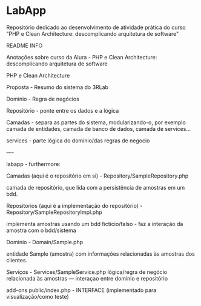 # LabApp
Repositório dedicado ao desenvolvimento de atividade prática do curso "PHP e Clean Architecture: descomplicando arquitetura de software" 

README INFO

Anotações sobre curso da Alura - PHP e Clean Architecture: descomplicando arquitetura de software

PHP e Clean Architecture

Proposta - Resumo do sistema do 3RLab

Dominio - Regra de negócios

Repositório - ponte entre os dados e a lógica

Camadas - separa as partes do sistema, modularizando-o, por exemplo camada de entidades, camada de banco de dados, camada de services…

services - parte lógica do dominio/das regras de negocio

—-

labapp - furthermore:

Camadas (aqui é o repositório em si) - Repository/SampleRepository.php

camada de repositório, que lida com a persistência de amostras em um bdd.

Repositorios (aqui é a implementação do repositório) - Repository/SampleRepositoryImpl.php

implementa amostras usando um bdd fictício/falso - faz a interação da amostra com o bdd/sistema

Dominio - Domain/Sample.php 

entidade Sample (amostra) com informações relacionadas às amostras dos clientes.

Serviços - Services/SampleService.php
lógica/regra de negócio relacionada às amostras — interaçao entre domínio e repositório

add-ons
public/index.php - INTERFACE (implementado para visualização/como teste)

